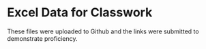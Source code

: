 # Excel Data for Classwork
These files were uploaded to Github and the links were submitted to demonstrate proficiency. 


